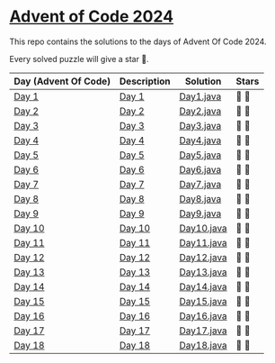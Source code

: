 # [Advent of Code 2024](https://adventofcode.com/2024)

This repo contains the solutions to the days of Advent Of Code 2024.

Every solved puzzle will give a star 🌟.

| Day (Advent Of Code)                           | Description                                       | Solution                                             | Stars |
|------------------------------------------------|---------------------------------------------------|------------------------------------------------------|-------|
| [Day 1](https://adventofcode.com/2024/day/1)   | [Day 1](src/main/resources/day1/description.md)   | [Day1.java](src/main/java/com/rips7/day/Day1.java)   | 🌟 🌟 |
| [Day 2](https://adventofcode.com/2024/day/2)   | [Day 2](src/main/resources/day2/description.md)   | [Day2.java](src/main/java/com/rips7/day/Day2.java)   | 🌟 🌟 |
| [Day 3](https://adventofcode.com/2024/day/3)   | [Day 3](src/main/resources/day3/description.md)   | [Day3.java](src/main/java/com/rips7/day/Day3.java)   | 🌟 🌟 |
| [Day 4](https://adventofcode.com/2024/day/4)   | [Day 4](src/main/resources/day4/description.md)   | [Day4.java](src/main/java/com/rips7/day/Day4.java)   | 🌟 🌟 |
| [Day 5](https://adventofcode.com/2024/day/5)   | [Day 5](src/main/resources/day5/description.md)   | [Day5.java](src/main/java/com/rips7/day/Day5.java)   | 🌟 🌟 |
| [Day 6](https://adventofcode.com/2024/day/6)   | [Day 6](src/main/resources/day6/description.md)   | [Day6.java](src/main/java/com/rips7/day/Day6.java)   | 🌟 🌟 |
| [Day 7](https://adventofcode.com/2024/day/7)   | [Day 7](src/main/resources/day7/description.md)   | [Day7.java](src/main/java/com/rips7/day/Day7.java)   | 🌟 🌟 |
| [Day 8](https://adventofcode.com/2024/day/8)   | [Day 8](src/main/resources/day8/description.md)   | [Day8.java](src/main/java/com/rips7/day/Day8.java)   | 🌟 🌟 |
| [Day 9](https://adventofcode.com/2024/day/9)   | [Day 9](src/main/resources/day9/description.md)   | [Day9.java](src/main/java/com/rips7/day/Day9.java)   | 🌟 🌟 |
| [Day 10](https://adventofcode.com/2024/day/10) | [Day 10](src/main/resources/day10/description.md) | [Day10.java](src/main/java/com/rips7/day/Day10.java) | 🌟 🌟 |
| [Day 11](https://adventofcode.com/2024/day/11) | [Day 11](src/main/resources/day11/description.md) | [Day11.java](src/main/java/com/rips7/day/Day11.java) | 🌟 🌟 |
| [Day 12](https://adventofcode.com/2024/day/12) | [Day 12](src/main/resources/day12/description.md) | [Day12.java](src/main/java/com/rips7/day/Day12.java) | 🌟 🌟 |
| [Day 13](https://adventofcode.com/2024/day/13) | [Day 13](src/main/resources/day13/description.md) | [Day13.java](src/main/java/com/rips7/day/Day13.java) | 🌟 🌟 |
| [Day 14](https://adventofcode.com/2024/day/14) | [Day 14](src/main/resources/day14/description.md) | [Day14.java](src/main/java/com/rips7/day/Day14.java) | 🌟 🌟 |
| [Day 15](https://adventofcode.com/2024/day/15) | [Day 15](src/main/resources/day15/description.md) | [Day15.java](src/main/java/com/rips7/day/Day15.java) | 🌟 🌟 |
| [Day 16](https://adventofcode.com/2024/day/16) | [Day 16](src/main/resources/day16/description.md) | [Day16.java](src/main/java/com/rips7/day/Day16.java) | 🌟 🌟 |
| [Day 17](https://adventofcode.com/2024/day/17) | [Day 17](src/main/resources/day17/description.md) | [Day17.java](src/main/java/com/rips7/day/Day17.java) | 🌟 🌟 |
| [Day 18](https://adventofcode.com/2024/day/18) | [Day 18](src/main/resources/day18/description.md) | [Day18.java](src/main/java/com/rips7/day/Day18.java) | 🌟 🌟 |%